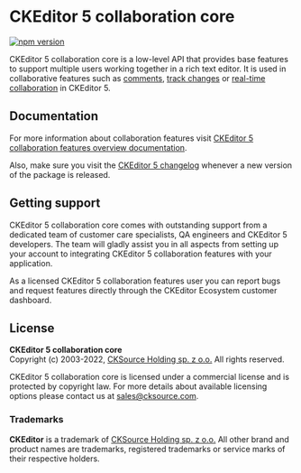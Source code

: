 # CKEditor 5 collaboration core

[![npm version](https://badge.fury.io/js/%40ckeditor%2Fckeditor5-collaboration-core.svg)](https://www.npmjs.com/package/@ckeditor/ckeditor5-collaboration-core)

CKEditor 5 collaboration core is a low-level API that provides base features to support multiple users working together in a rich text editor. It is used in collaborative features such as [comments](https://ckeditor.com/collaboration/comments/), [track changes](https://ckeditor.com/collaboration/track-changes/) or [real-time collaboration](https://ckeditor.com/collaboration/real-time/) in CKEditor 5.

## Documentation

For more information about collaboration features visit [CKEditor 5 collaboration features overview documentation](https://ckeditor.com/docs/ckeditor5/latest/features/collaboration/collaboration.html).

Also, make sure you visit the [CKEditor 5 changelog](https://github.com/ckeditor/ckeditor5/blob/master/CHANGELOG.md) whenever a new version of the package is released.

## Getting support

CKEditor 5 collaboration core comes with outstanding support from a dedicated team of customer care specialists, QA engineers and CKEditor 5 developers. The team will gladly assist you in all aspects from setting up your account to integrating CKEditor 5 collaboration features with your application.

As a licensed CKEditor 5 collaboration features user you can report bugs and request features directly through the CKEditor Ecosystem customer dashboard.

## License

**CKEditor 5 collaboration core**<br>
Copyright (c) 2003-2022, [CKSource Holding sp. z o.o.](https://cksource.com) All rights reserved.

CKEditor 5 collaboration core is licensed under a commercial license and is protected by copyright law.
For more details about available licensing options please contact us at sales@cksource.com.

### Trademarks

**CKEditor** is a trademark of [CKSource Holding sp. z o.o.](https://cksource.com) All other brand and product names are trademarks, registered trademarks or service marks of their respective holders.
